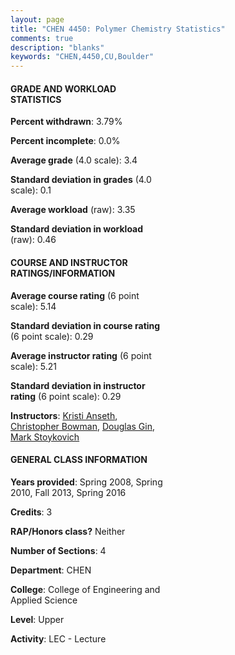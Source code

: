 ```yaml
---
layout: page
title: "CHEN 4450: Polymer Chemistry Statistics"
comments: true
description: "blanks"
keywords: "CHEN,4450,CU,Boulder"
---
```

<head>
<script src="https://ajax.googleapis.com/ajax/libs/jquery/2.1.3/jquery.min.js"></script>
<script src="https://dl.dropboxusercontent.com/s/pc42nxpaw1ea4o9/highcharts.js?dl=0"></script>
<!-- <script src="../assets/js/highcharts.js"></script> -->
<style type="text/css">@font-face {
	font-family: "Bebas Neue";
	src: url(https://www.filehosting.org/file/details/544349/BebasNeue Regular.otf) format("opentype");
	}
	h1.Bebas { 
		font-family: "Bebas Neue", Verdana, Tahoma;
	}
</style>
</head>
<body>
	<div id="container" style="float: right; width: 45%; height: 88%; margin-left: 2.5%; margin-right: 2.5%;"></div>
	<script language="JavaScript">
		$(document).ready(function() {
		var chart = {type: 'column'};
		var title = {text: 'Grade Distribution'};
		var xAxis = {categories: ['A','B','C','D','F'],crosshair: true};
		var yAxis = {min: 0,title: {text: 'Percentage'}};
		var tooltip = {headerFormat: '<center><b><span style="font-size:20px">{point.key}</span></b></center>',
		               pointFormat: '<td style="padding:0"><b>{point.y:.1f}%</b></td>',
		               footerFormat: '</table>',shared: true,useHTML: true};
		var plotOptions = {column: {pointPadding: 0.0,borderWidth: 0}};  
		var credits = {enabled: false};var series= [{name: 'Percent',data: [51.54,39.91,8.55,0.0,0.0,]}];
		var json = {};
		json.chart = chart;
		json.title = title;
		json.tooltip = tooltip;
		json.xAxis = xAxis;
		json.yAxis = yAxis;  
		json.series = series;
		json.plotOptions = plotOptions;  
		json.credits = credits;
		$('#container').highcharts(json);
	});
	</script>
</body>
			   
#### GRADE AND WORKLOAD STATISTICS

**Percent withdrawn**: 3.79%

**Percent incomplete**: 0.0%

**Average grade** (4.0 scale): 3.4

**Standard deviation in grades** (4.0 scale): 0.1

**Average workload** (raw): 3.35

**Standard deviation in workload** (raw): 0.46

#### COURSE AND INSTRUCTOR RATINGS/INFORMATION

**Average course rating** (6 point scale): 5.14

**Standard deviation in course rating** (6 point scale): 0.29

**Average instructor rating** (6 point scale): 5.21

**Standard deviation in instructor rating** (6 point scale): 0.29

**Instructors**: <a href='../../instructors/Kristi_Anseth'>Kristi Anseth</a>, <a href='../../instructors/Christopher_Bowman'>Christopher Bowman</a>, <a href='../../instructors/Douglas_Gin'>Douglas Gin</a>, <a href='../../instructors/Mark_Stoykovich'>Mark Stoykovich</a>

#### GENERAL CLASS INFORMATION

**Years provided**: Spring 2008, Spring 2010, Fall 2013, Spring 2016

**Credits**: 3

**RAP/Honors class?** Neither

**Number of Sections**: 4

**Department**: CHEN

**College**: College of Engineering and Applied Science

**Level**: Upper

**Activity**: LEC - Lecture
